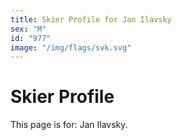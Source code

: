 ```yaml
---
title: Skier Profile for Jan Ilavsky
sex: "M"
id: "977"
image: "/img/flags/svk.svg" 
---
```


# Skier Profile

This page is for: Jan Ilavsky.
    